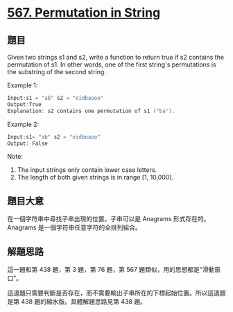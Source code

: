# [567. Permutation in String](https://leetcode.com/problems/permutation-in-string/)

## 題目

Given two strings s1 and s2, write a function to return true if s2 contains the permutation of s1. In other words, one of the first string's permutations is the substring of the second string.


Example 1:

```c
Input:s1 = "ab" s2 = "eidbaooo"
Output:True
Explanation: s2 contains one permutation of s1 ("ba").
```

Example 2:

```c
Input:s1= "ab" s2 = "eidboaoo"
Output: False
```

Note:

1. The input strings only contain lower case letters.
2. The length of both given strings is in range [1, 10,000].

## 題目大意


在一個字符串中尋找子串出現的位置。子串可以是 Anagrams 形式存在的。Anagrams 是一個字符串任意字符的全排列組合。

## 解題思路

這一題和第 438 題，第 3 題，第 76 題，第 567 題類似，用的思想都是"滑動窗口"。


這道題只需要判斷是否存在，而不需要輸出子串所在的下標起始位置。所以這道題是第 438 題的縮水版。具體解題思路見第 438 題。






